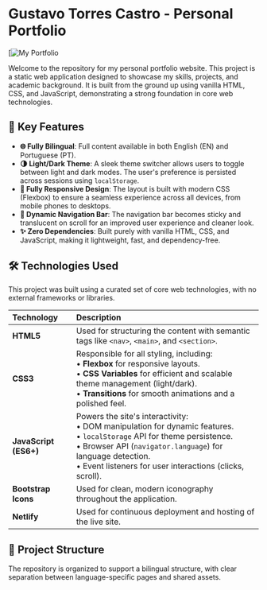 # Gustavo Torres Castro - Personal Portfolio

[![My Portfolio](https://gustavotorrescastro.netlify.app/)

Welcome to the repository for my personal portfolio website. This project is a static web application designed to showcase my skills, projects, and academic background. It is built from the ground up using vanilla HTML, CSS, and JavaScript, demonstrating a strong foundation in core web technologies.

## 🚀 Key Features

* **🌐 Fully Bilingual**: Full content available in both English (EN) and Portuguese (PT).
* **🌗 Light/Dark Theme**: A sleek theme switcher allows users to toggle between light and dark modes. The user's preference is persisted across sessions using `localStorage`.
* **📱 Fully Responsive Design**: The layout is built with modern CSS (Flexbox) to ensure a seamless experience across all devices, from mobile phones to desktops.
* **📜 Dynamic Navigation Bar**: The navigation bar becomes sticky and translucent on scroll for an improved user experience and cleaner look.
* **✨ Zero Dependencies**: Built purely with vanilla HTML, CSS, and JavaScript, making it lightweight, fast, and dependency-free.

## 🛠️ Technologies Used

This project was built using a curated set of core web technologies, with no external frameworks or libraries.

| Technology         | Description                                                                                                                                                                                                      |
| :----------------- | :--------------------------------------------------------------------------------------------------------------------------------------------------------------------------------------------------------------- |
| **HTML5** | Used for structuring the content with semantic tags like `<nav>`, `<main>`, and `<section>`.                                                                                                                       |
| **CSS3** | Responsible for all styling, including: <br> • **Flexbox** for responsive layouts. <br> • **CSS Variables** for efficient and scalable theme management (light/dark). <br> • **Transitions** for smooth animations and a polished feel. |
| **JavaScript (ES6+)** | Powers the site's interactivity: <br> • DOM manipulation for dynamic features. <br> • `localStorage` API for theme persistence. <br> • Browser API (`navigator.language`) for language detection. <br> • Event listeners for user interactions (clicks, scroll). |
| **Bootstrap Icons**| Used for clean, modern iconography throughout the application.                                                                                                                                                    |
| **Netlify** | Used for continuous deployment and hosting of the live site.                                                                                                                                                     |

## 📁 Project Structure

The repository is organized to support a bilingual structure, with clear separation between language-specific pages and shared assets.
